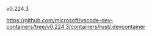 v0.224.3

https://github.com/microsoft/vscode-dev-containers/tree/v0.224.3/containers/rust/.devcontainer